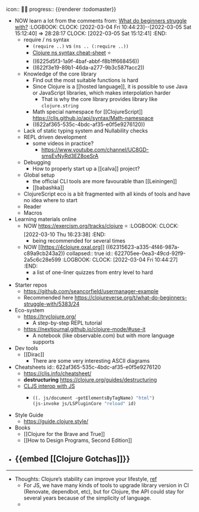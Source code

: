 icon:: 🧑‍🎓
progress:: {{renderer :todomaster}}

- NOW learn a lot from the comments from:  [What do beginners struggle with?]( https://clojureverse.org/t/what-do-beginners-struggle-with/5383)
  :LOGBOOK:
  CLOCK: [2022-03-04 Fri 10:44:23]--[2022-03-05 Sat 15:12:40] =>  28:28:17
  CLOCK: [2022-03-05 Sat 15:12:41]
  :END:
	- require / ns syntax
		- `(require ..)` vs `(ns .. (:require ..))`
		- [Clojure ns syntax cheat-sheet](https://gist.github.com/ghoseb/287710/) ⭐
		- ((6225d5f3-1a9f-4baf-abbf-f8b1ff668456))
		- ((622f3e19-89b1-46da-a277-9b3c587facc2))
	- Knowledge of the core library
		- Find out the most suitable functions is hard
		- Since Clojure is a [[hosted language]], it is possible to use Java or JavaScript libraries, which makes interpolation harder
			- That is why the core library provides library like `clojure.string`
		- Math special namespace for [[ClojureScript]] https://cljs.github.io/api/syntax/Math-namespace
		- ((622af365-535c-4bdc-af35-e0f5e9276120))
	- Lack of static typing system and Nullability checks
	- REPL driven development
		- some videos in practice?
			- https://www.youtube.com/channel/UC8GD-smsEvNyRd3EZ8oeSrA
	- Debugging
		- How to properly start up a [[calva]] project?
	- Global setup
		- the official CLI tools are more favourable than [[Leiningen]]
		- [[babashka]]
	- ClojureScript  eco is a bit fragmented with all kinds of tools and have no idea where to start
	- Reader
	- Macros
- Learning materials online
	- NOW https://exercism.org/tracks/clojure ⭐
	  :LOGBOOK:
	  CLOCK: [2022-03-10 Thu 16:23:38]
	  :END:
		- being recommended for several times
	- NOW  [[https://4clojure.oxal.org]] ((62315623-a335-4f46-987a-c89a9cb243a2))
	  collapsed:: true
	  id:: 622705ee-0ea3-49cd-92f9-2a5c6c28e599
	  :LOGBOOK:
	  CLOCK: [2022-03-04 Fri 10:44:27]
	  :END:
		- a list of one-liner quizzes from entry level to hard
		-
- Starter repos
	- https://github.com/seancorfield/usermanager-example
	- Recommended here https://clojureverse.org/t/what-do-beginners-struggle-with/5383/24
- Eco-system
	- https://tryclojure.org/
		- A step-by-step REPL tutorial
	- https://nextjournal.github.io/clojure-mode/#use-it
		- A notebook (like observable.com) but with more language supports
- Dev tools
	- [[Dirac]]
		- There are some very interesting ASCII diagrams
- Cheatsheets
  id:: 622af365-535c-4bdc-af35-e0f5e9276120
	- https://cljs.info/cheatsheet/
	- **destructuring** https://clojure.org/guides/destructuring
	- [CLJS interop with JS](https://lwhorton.github.io/2018/10/20/clojurescript-interop-with-javascript.html)
		- ```clojure
		  ((. js/document -getElementsByTagName) "html")
		  (js-invoke js/LSPluginCore "reload" id)
		  ```
- Style Guide
	- https://guide.clojure.style/
- Books
	- [[Clojure for the Brave and True]]
	- [[How to Design Programs, Second Edition]]
- {{embed [[Clojure Gotchas]]}}
	-
- ---
- Thoughts: Clojure’s stability can improve your lifestyle, [ref](https://github.com/braveclojure/bcjobs-blog/blob/master/source/2022-02-11-long-term-clojure-benefits.html.md)
	- For JS, we have many kinds of tools to upgrade library version in CI (Renovate, dependbot, etc), but for Clojure, the API could stay for several years because of the simplicity of language.
	-